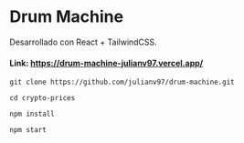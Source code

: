 # Drum Machine

Desarrollado con React + TailwindCSS.

#### Link: https://drum-machine-julianv97.vercel.app/

```
git clone https://github.com/julianv97/drum-machine.git

cd crypto-prices

npm install

npm start
```
